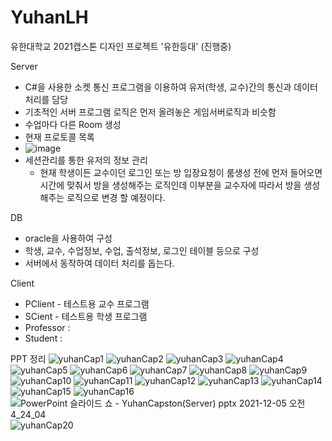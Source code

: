 # YuhanLH

유한대학교 2021캡스톤 디자인 프로젝트 '유한등대' (진행중)

Server
- C#을 사용한 소켓 통신 프로그램을 이용하여 유저(학생, 교수)간의 통신과 데이터 처리를 담당
- 기초적인 서버 프로그램 로직은 먼저 올려놓은 게임서버로직과 비슷함
- 수업마다 다른 Room 생성  
- 현재 프로토콜 목록
- ![image](https://user-images.githubusercontent.com/73861946/144662179-6dd8c2d7-97b5-4a3f-b908-06edbbcd9fb6.png)
- 세션관리를 통한 유저의 정보 관리
  * 현재 학생이든 교수이던 로그인 또는 방 입장요청이 룸생성 전에 먼저 들어오면 시간에 맞춰서 방을 생성해주는 로직인데 이부분을 교수자에 따라서 방을 생성해주는 로직으로 변경 할 예정이다.



DB
- oracle을 사용하여 구성
- 학생, 교수, 수업정보, 수업, 출석정보, 로그인 테이블 등으로 구성
- 서버에서 동작하여 데이터 처리를 돕는다.


Client
- PClient - 테스트용 교수 프로그램
- SCient - 테스트용 학생 프로그램
- Professor : 
- Student   :

PPT 정리
![yuhanCap1](https://user-images.githubusercontent.com/73861946/144713109-1ada90ec-c453-4b53-9f07-40a03d979d04.png)
![yuhanCap2](https://user-images.githubusercontent.com/73861946/144713111-deae79ed-c8d4-498a-9800-18f8e513ee47.png)
![yuhanCap3](https://user-images.githubusercontent.com/73861946/144713112-4e59818e-4727-40a7-99fa-c802879aaa63.png)
![yuhanCap4](https://user-images.githubusercontent.com/73861946/144713115-d11196db-23db-4253-b5c2-b2bf87391ff6.png)
![yuhanCap5](https://user-images.githubusercontent.com/73861946/144713117-c4fac784-1fcd-4af4-aac5-8e5b92d274a7.png)
![yuhanCap6](https://user-images.githubusercontent.com/73861946/144713180-98244aea-12f7-4dfa-b697-3c4f146549ac.png)
![yuhanCap7](https://user-images.githubusercontent.com/73861946/144713183-4e6fb48f-45c9-4bd2-86dd-cc0fbdf3cf20.png)
![yuhanCap8](https://user-images.githubusercontent.com/73861946/144713124-64062bf5-f9b2-489b-8db8-225b8a353f10.png)
![yuhanCap9](https://user-images.githubusercontent.com/73861946/144713132-d52b3f30-1741-400c-8f61-f2067204237f.png)
![yuhanCap10](https://user-images.githubusercontent.com/73861946/144713133-b8ac0a11-67e8-4b41-94a0-2560a14afed5.png)
![yuhanCap11](https://user-images.githubusercontent.com/73861946/144713137-6e266d23-7720-4865-a6b6-f1adcbd01b79.png)
![yuhanCap12](https://user-images.githubusercontent.com/73861946/144713138-76bb9386-ac7e-44d0-b081-7cc1a74db72d.png)
![yuhanCap13](https://user-images.githubusercontent.com/73861946/144713139-944ca13e-65a1-4a44-b5e5-6b9d9dde93a1.png)
![yuhanCap14](https://user-images.githubusercontent.com/73861946/144713140-d8a1ee14-e580-4bba-ad73-9aa4b5641103.png)
![yuhanCap15](https://user-images.githubusercontent.com/73861946/144713142-5592309f-e437-4297-8e5d-f49fd1589da7.png)
![yuhanCap16](https://user-images.githubusercontent.com/73861946/144713143-520915c5-b073-4f9f-af1f-424dc1367d40.png)
![PowerPoint 슬라이드 쇼  -  YuhanCapston(Server) pptx 2021-12-05 오전 4_24_04](https://user-images.githubusercontent.com/73861946/144723122-f4ed43e9-e2f3-4d96-98df-c1d3bcf7e741.png)
![yuhanCap20](https://user-images.githubusercontent.com/73861946/144753884-b8a1b433-7a76-49ef-8bf8-b933dfc2183c.png)
















